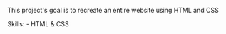 This project's goal is to recreate an entire website using HTML and CSS 

Skills: 
    - HTML & CSS
    